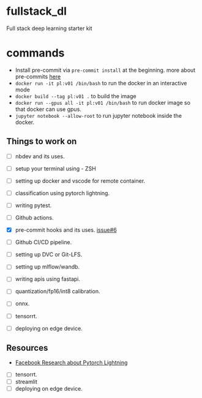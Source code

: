 # fullstack_dl
Full stack deep learning starter kit


# commands

- Install pre-commit via `pre-commit install` at the beginning. more about pre-commits [here]()
- `docker run -it pl:v01 /bin/bash` to run the docker in an interactive mode
-  `docker build --tag pl:v01 .` to build the image
- `docker run --gpus all -it pl:v01 /bin/bash` to run docker image so that docker can use gpus.
- `jupyter notebook --allow-root` to run jupyter notebook inside the docker.


## Things to work on
- [ ] nbdev and its uses.
- [ ] setup your terminal using - ZSH
- [ ] setting up docker and vscode for remote container.
- [ ] classification using pytorch lightning.
- [ ] writing pytest.
- [ ] Github actions.
- [x] pre-commit hooks and its uses. [issue#6](https://github.com/prakashjayy/fullstack_dl/issues/6)
- [ ] Github CI/CD pipeline.
- [ ] setting up DVC or Git-LFS.
- [ ] setting up mlflow/wandb.
- [ ] writing apis using fastapi.
- [ ] quantization/fp16/int8 calibration.
- [ ] onnx.
- [ ] tensorrt.
- [ ] deploying on edge device.


## Resources
- [Facebook Research about Pytorch Lightning](https://ai.facebook.com/blog/reengineering-facebook-ais-deep-learning-platforms-for-interoperability)
- [ ] tensorrt.
- [ ] streamlit
- [ ] deploying on edge device.
